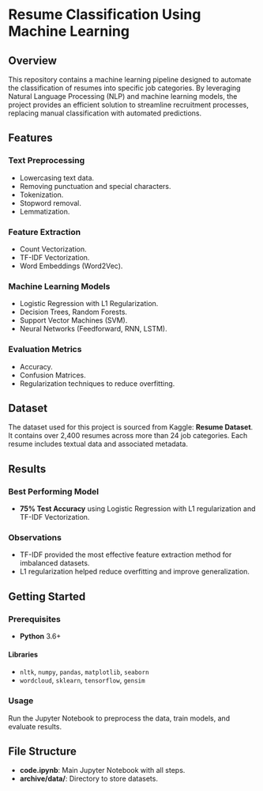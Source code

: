 # Resume Classification Using Machine Learning

## Overview
This repository contains a machine learning pipeline designed to automate the classification of resumes into specific job categories. By leveraging Natural Language Processing (NLP) and machine learning models, the project provides an efficient solution to streamline recruitment processes, replacing manual classification with automated predictions.

## Features

### Text Preprocessing
- Lowercasing text data.
- Removing punctuation and special characters.
- Tokenization.
- Stopword removal.
- Lemmatization.

### Feature Extraction
- Count Vectorization.
- TF-IDF Vectorization.
- Word Embeddings (Word2Vec).

### Machine Learning Models
- Logistic Regression with L1 Regularization.
- Decision Trees, Random Forests.
- Support Vector Machines (SVM).
- Neural Networks (Feedforward, RNN, LSTM).

### Evaluation Metrics
- Accuracy.
- Confusion Matrices.
- Regularization techniques to reduce overfitting.

## Dataset
The dataset used for this project is sourced from Kaggle: **Resume Dataset**. It contains over 2,400 resumes across more than 24 job categories. Each resume includes textual data and associated metadata.

## Results

### Best Performing Model
- **75% Test Accuracy** using Logistic Regression with L1 regularization and TF-IDF Vectorization.

### Observations
- TF-IDF provided the most effective feature extraction method for imbalanced datasets.
- L1 regularization helped reduce overfitting and improve generalization.

## Getting Started

### Prerequisites
- **Python** 3.6+

#### Libraries
- `nltk`, `numpy`, `pandas`, `matplotlib`, `seaborn`
- `wordcloud`, `sklearn`, `tensorflow`, `gensim`

### Usage
Run the Jupyter Notebook to preprocess the data, train models, and evaluate results.

## File Structure
- **code.ipynb**: Main Jupyter Notebook with all steps.
- **archive/data/**: Directory to store datasets.
